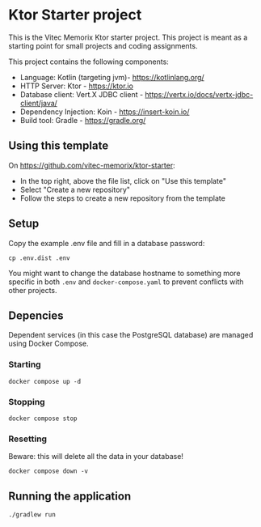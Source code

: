 # Ktor Starter project

This is the Vitec Memorix Ktor starter project. This project is meant as a starting point for small projects and coding assignments.

This project contains the following components:

- Language: Kotlin (targeting jvm)- https://kotlinlang.org/
- HTTP Server: Ktor - https://ktor.io
- Database client: Vert.X JDBC client - https://vertx.io/docs/vertx-jdbc-client/java/
- Dependency Injection: Koin - https://insert-koin.io/
- Build tool: Gradle - https://gradle.org/

## Using this template

On https://github.com/vitec-memorix/ktor-starter:
- In the top right, above the file list, click on "Use this template"
- Select "Create a new repository"
- Follow the steps to create a new repository from the template

## Setup

Copy the example .env file and fill in a database password:
```shell
cp .env.dist .env
```
You might want to change the database hostname to something more specific in both ```.env``` and ```docker-compose.yaml``` to prevent conflicts with other projects.

## Depencies

Dependent services (in this case the PostgreSQL database) are managed using Docker Compose.

### Starting
```shell
docker compose up -d
```

### Stopping
```shell
docker compose stop
```

### Resetting
Beware: this will delete all the data in your database!
```shell
docker compose down -v
```

## Running the application
```shell
./gradlew run
```
